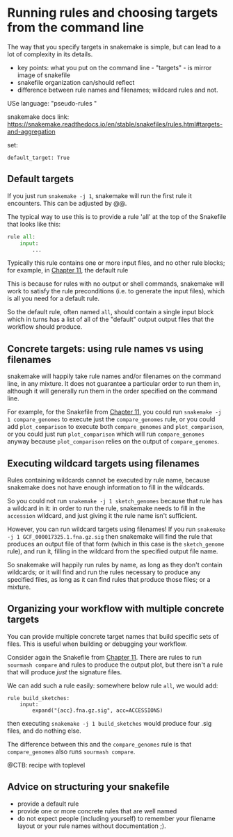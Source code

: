 # Running rules and choosing targets from the command line

The way that you specify targets in snakemake is simple, but can lead
to a lot of complexity in its details.

* key points: what you put on the command line - "targets" - is mirror image
  of snakefile
* snakefile organization can/should reflect
* difference between rule names and filenames; wildcard rules and not.

USe language: "pseudo-rules "

snakemake docs link:
https://snakemake.readthedocs.io/en/stable/snakefiles/rules.html#targets-and-aggregation

set:
```
default_target: True
```

## Default targets

If you just run `snakemake -j 1`, snakemake will run the first rule it
encounters. This can be adjusted by @@.

The typical way to use this is to provide a rule 'all' at the top of
the Snakefile that looks like this:
```python
rule all:
    input:
        ...
```
Typically this rule contains one or more input files, and no other
rule blocks; for example, in [Chapter 11](../chapter_11.md), the
default rule 

This is because for rules with no output or shell commands, snakemake
will work to satisfy the rule preconditions (i.e. to generate the
input files), which is all you need for a default rule.

So the default rule, often named `all`, should contain a single input
block which in turns has a list of all of the "default" output output
files that the workflow should produce.

## Concrete targets: using rule names vs using filenames

snakemake will happily take rule names and/or filenames on the command
line, in any mixture. It does not guarantee a particular order to run
them in, although it will generally run them in the order specified on
the command line.

For example, for the Snakefile from [Chapter 11](../chapter_11.md),
you could run `snakemake -j 1 compare_genomes` to execute just the
`compare_genomes` rule, or you could add `plot_comparison` to execute
both `compare_genomes` and `plot_comparison`, or you could just run
`plot_comparison` which will run `compare_genomes` anyway because `plot_comparison` relies on the output of `compare_genomes`.

## Executing wildcard targets using filenames

Rules containing wildcards cannot be executed by rule name, because 
snakemake does not have enough information to fill in the wildcards.

So you could not run `snakemake -j 1 sketch_genomes` because that rule
has a wildcard in it: in order to run the rule, snakemake needs to
fill in the `accession` wildcard, and just giving it the rule name
isn't sufficient.

However, you can run wildcard targets using filenames! If you run
`snakemake -j 1 GCF_000017325.1.fna.gz.sig` then snakemake will
find the rule that produces an output file of that form
(which in this case is the `sketch_genome` rule), and run it, filling
in the wildcard from the specified output file name.

So snakemake will happily run rules by name, as long as they don't contain
wildcards; or it will find and run the rules necessary to produce any
specified files, as long as it can find rules that produce those files;
or a mixture.

## Organizing your workflow with multiple concrete targets

You can provide multiple concrete target names that build specific sets of
files. This is useful when building or debugging your workflow.

Consider again the Snakefile from [Chapter 11](../chapter_11.md). There
are rules to run `sourmash compare` and rules to produce the output plot,
but there isn't a rule that will produce _just_ the signature files.

We can add such a rule easily: somewhere below rule `all`, we would add:
```
rule build_sketches:
    input:
        expand("{acc}.fna.gz.sig", acc=ACCESSIONS)
```
then executing `snakemake -j 1 build_sketches` would produce four
.sig files, and do nothing else.

The difference between this and the `compare_genomes` rule is that
`compare_genomes` also runs `sourmash compare`.

@CTB: recipe with toplevel

## Advice on structuring your snakefile

* provide a default rule
* provide one or more concrete rules that are well named
* do not expect people (including yourself) to remember your filename layout
  or your rule names without documentation ;).

